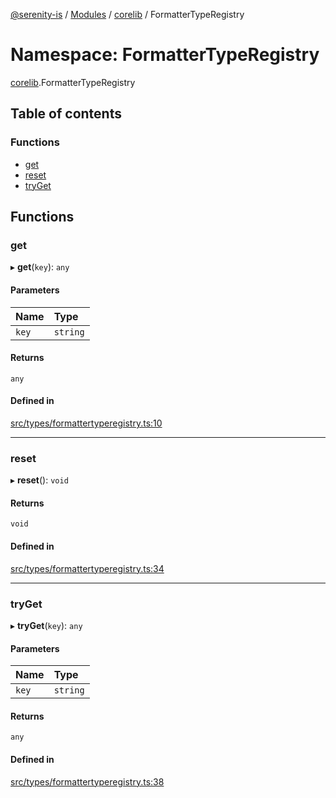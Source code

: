 [@serenity-is](../README.md) / [Modules](../modules.md) / [corelib](corelib.md) / FormatterTypeRegistry

# Namespace: FormatterTypeRegistry

[corelib](corelib.md).FormatterTypeRegistry

## Table of contents

### Functions

- [get](corelib.FormatterTypeRegistry.md#get)
- [reset](corelib.FormatterTypeRegistry.md#reset)
- [tryGet](corelib.FormatterTypeRegistry.md#tryget)

## Functions

### get

▸ **get**(`key`): `any`

#### Parameters

| Name | Type |
| :------ | :------ |
| `key` | `string` |

#### Returns

`any`

#### Defined in

[src/types/formattertyperegistry.ts:10](https://github.com/serenity-is/serenity/blob/master/packages/corelib/src/types/formattertyperegistry.ts#L10)

___

### reset

▸ **reset**(): `void`

#### Returns

`void`

#### Defined in

[src/types/formattertyperegistry.ts:34](https://github.com/serenity-is/serenity/blob/master/packages/corelib/src/types/formattertyperegistry.ts#L34)

___

### tryGet

▸ **tryGet**(`key`): `any`

#### Parameters

| Name | Type |
| :------ | :------ |
| `key` | `string` |

#### Returns

`any`

#### Defined in

[src/types/formattertyperegistry.ts:38](https://github.com/serenity-is/serenity/blob/master/packages/corelib/src/types/formattertyperegistry.ts#L38)
